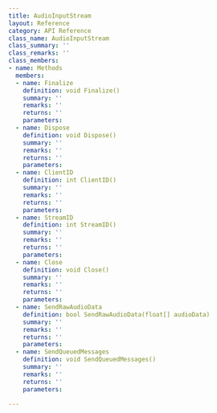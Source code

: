 ```yaml
---
title: AudioInputStream
layout: Reference
category: API Reference
class_name: AudioInputStream
class_summary: ''
class_remarks: ''
class_members:
- name: Methods
  members:
  - name: Finalize
    definition: void Finalize()
    summary: ''
    remarks: ''
    returns: ''
    parameters: 
  - name: Dispose
    definition: void Dispose()
    summary: ''
    remarks: ''
    returns: ''
    parameters: 
  - name: ClientID
    definition: int ClientID()
    summary: ''
    remarks: ''
    returns: ''
    parameters: 
  - name: StreamID
    definition: int StreamID()
    summary: ''
    remarks: ''
    returns: ''
    parameters: 
  - name: Close
    definition: void Close()
    summary: ''
    remarks: ''
    returns: ''
    parameters: 
  - name: SendRawAudioData
    definition: bool SendRawAudioData(float[] audioData)
    summary: ''
    remarks: ''
    returns: ''
    parameters: 
  - name: SendQueuedMessages
    definition: void SendQueuedMessages()
    summary: ''
    remarks: ''
    returns: ''
    parameters: 

---
```

